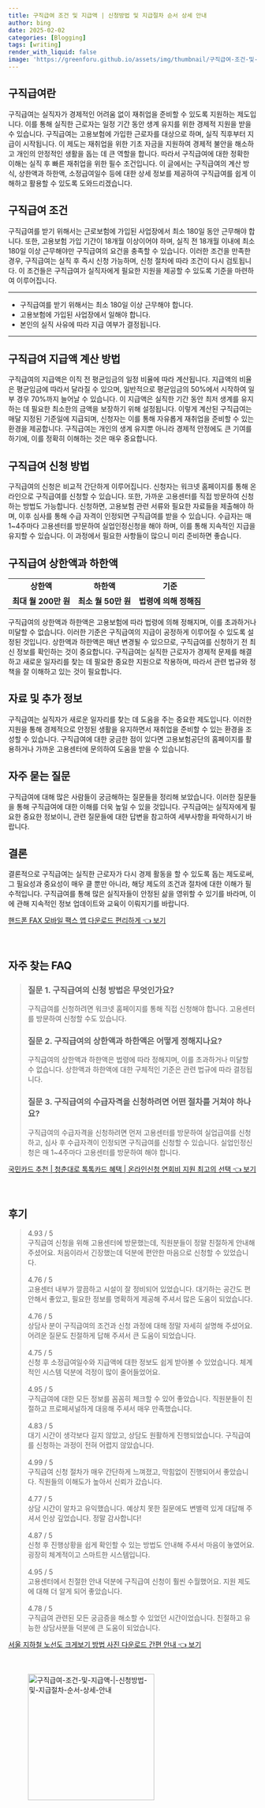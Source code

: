 ```yaml
---
title: 구직급여 조건 및 지급액 | 신청방법 및 지급절차 순서 상세 안내
author: bing
date: 2025-02-02
categories: [Blogging]
tags: [writing]
render_with_liquid: false
image: 'https://greenforu.github.io/assets/img/thumbnail/구직급여-조건-및-지급액-|-신청방법-및-지급절차-순서-상세-안내.webp'
---
```



<h2 id='구직급여란'>구직급여란</h2>

<p>구직급여는 실직자가 경제적인 어려움 없이 재취업을 준비할 수 있도록 지원하는 제도입니다. 이를 통해 실직한 근로자는 일정 기간 동안 생계 유지를 위한 경제적 지원을 받을 수 있습니다. 구직급여는 고용보험에 가입한 근로자를 대상으로 하며, 실직 직후부터 지급이 시작됩니다. 이 제도는 재취업을 위한 기초 자금을 지원하여 경제적 불안을 해소하고 개인의 안정적인 생활을 돕는 데 큰 역할을 합니다. 따라서 구직급여에 대한 정확한 이해는 실직 후 빠른 재취업을 위한 필수 조건입니다. 이 글에서는 구직급여의 계산 방식, 상한액과 하한액, 소정급여일수 등에 대한 상세 정보를 제공하여 구직급여를 쉽게 이해하고 활용할 수 있도록 도와드리겠습니다.</p>

<h2 id='구직급여 조건'>구직급여 조건</h2>

<p>구직급여를 받기 위해서는 근로보험에 가입된 사업장에서 최소 180일 동안 근무해야 합니다. 또한, 고용보험 가입 기간이 18개월 이상이어야 하며, 실직 전 18개월 이내에 최소 180일 이상 근무해야만 구직급여의 요건을 충족할 수 있습니다. 이러한 조건을 만족한 경우, 구직급여는 실직 후 즉시 신청 가능하며, 신청 절차에 따라 조건이 다시 검토됩니다. 이 조건들은 구직급여가 실직자에게 필요한 지원을 제공할 수 있도록 기준을 마련하여 이루어집니다.</p>

<hr />

<ul>
    <li>구직급여를 받기 위해서는 최소 180일 이상 근무해야 합니다.</li>
    <li>고용보험에 가입된 사업장에서 일해야 합니다.</li>
    <li>본인의 실직 사유에 따라 지급 여부가 결정됩니다.</li>
</ul>

<hr />

<h2 id='구직급여 지급액 계산 방법'>구직급여 지급액 계산 방법</h2>

<p>구직급여의 지급액은 이직 전 평균임금의 일정 비율에 따라 계산됩니다. 지급액의 비율은 평균임금에 따라서 달라질 수 있으며, 일반적으로 평균임금의 50%에서 시작하여 일부 경우 70%까지 늘어날 수 있습니다. 이 지급액은 실직한 기간 동안 최저 생계를 유지하는 데 필요한 최소한의 금액을 보장하기 위해 설정됩니다. 이렇게 계산된 구직급여는 매달 지정된 기준일에 지급되며, 신청자는 이를 통해 자유롭게 재취업을 준비할 수 있는 환경을 제공합니다. 구직급여는 개인의 생계 유지뿐 아니라 경제적 안정에도 큰 기여를 하기에, 이를 정확히 이해하는 것은 매우 중요합니다.</p>

<h2 id='구직급여 신청 방법'>구직급여 신청 방법</h2>

<p>구직급여의 신청은 비교적 간단하게 이루어집니다. 신청자는 워크넷 홈페이지를 통해 온라인으로 구직급여를 신청할 수 있습니다. 또한, 가까운 고용센터를 직접 방문하여 신청하는 방법도 가능합니다. 신청하면, 고용보험 관련 서류와 필요한 자료들을 제출해야 하며, 이후 심사를 통해 수급 자격이 인정되면 구직급여를 받을 수 있습니다. 수급자는 매 1~4주마다 고용센터를 방문하여 실업인정신청을 해야 하며, 이를 통해 지속적인 지급을 유지할 수 있습니다. 이 과정에서 필요한 사항들이 많으니 미리 준비하면 좋습니다.</p>

<h2 id='구직급여 상한액과 하한액'>구직급여 상한액과 하한액</h2>

<table>
    <tr>
        <td style="text-align: center; height: 17px;"><b>상한액</b></td>
        <td style="text-align: center; height: 17px;"><b>하한액</b></td>
        <td style="text-align: center; height: 17px;"><b>기준</b></td>
    </tr>
    <tr>
        <td style="text-align: center; height: 17px;"><b>최대 월 200만 원</b></td>
        <td style="text-align: center; height: 17px;"><b>최소 월 50만 원</b></td>
        <td style="text-align: center; height: 17px;"><b>법령에 의해 정해짐</b></td>
    </tr>
</table>

<p>구직급여의 상한액과 하한액은 고용보험에 따라 법령에 의해 정해지며, 이를 초과하거나 미달할 수 없습니다. 이러한 기준은 구직급여의 지급이 공정하게 이루어질 수 있도록 설정된 것입니다. 상한액과 하한액은 매년 변경될 수 있으므로, 구직급여를 신청하기 전 최신 정보를 확인하는 것이 중요합니다. 구직급여는 실직한 근로자가 경제적 문제를 해결하고 새로운 일자리를 찾는 데 필요한 중요한 지원으로 작용하며, 따라서 관련 법규와 정책을 잘 이해하고 있는 것이 필요합니다.</p>

<h2 id='자료 및 추가 정보'>자료 및 추가 정보</h2>

<p>구직급여는 실직자가 새로운 일자리를 찾는 데 도움을 주는 중요한 제도입니다. 이러한 지원을 통해 경제적으로 안정된 생활을 유지하면서 재취업을 준비할 수 있는 환경을 조성할 수 있습니다. 구직급여에 대한 궁금한 점이 있다면 고용보험공단의 홈페이지를 활용하거나 가까운 고용센터에 문의하여 도움을 받을 수 있습니다.</p>

<h2 id='자주 묻는 질문'>자주 묻는 질문</h2>

<p>구직급여에 대해 많은 사람들이 궁금해하는 질문들을 정리해 보았습니다. 이러한 질문들을 통해 구직급여에 대한 이해를 더욱 높일 수 있을 것입니다. 구직급여는 실직자에게 필요한 중요한 정보이니, 관련 질문들에 대한 답변을 참고하여 세부사항을 파악하시기 바랍니다.</p>

<h2 id='결론'>결론</h2>

<p>결론적으로 구직급여는 실직한 근로자가 다시 경제 활동을 할 수 있도록 돕는 제도로써, 그 필요성과 중요성이 매우 클 뿐만 아니라, 해당 제도의 조건과 절차에 대한 이해가 필수적입니다. 구직급여를 통해 많은 실직자들이 안정된 삶을 영위할 수 있기를 바라며, 이에 관해 지속적인 정보 업데이트와 교육이 이뤄지기를 바랍니다.</p>


<p><a class="click-button" title="핸드폰 FAX 모바일 팩스 앱 다운로드 편리하게" href="https://greenforu.github.io/posts/%ED%95%B8%EB%93%9C%ED%8F%B0-FAX-%EB%AA%A8%EB%B0%94%EC%9D%BC-%ED%8C%A9%EC%8A%A4-%EC%95%B1-%EB%8B%A4%EC%9A%B4%EB%A1%9C%EB%93%9C-%ED%8E%B8%EB%A6%AC%ED%95%98%EA%B2%8C/" rel="dofollow">핸드폰 FAX 모바일 팩스 앱 다운로드 편리하게 👈 보기</a></p><br>
<h2 id='자주_찾는_FAQ'>자주 찾는 FAQ</h2>
<div itemscope="" itemtype="https://schema.org/FAQPage"> 
<blockquote> 
<div itemscope="" itemprop="mainEntity" itemtype="https://schema.org/Question"> 
<h3 itemprop="name">질문 1. 구직급여의 신청 방법은 무엇인가요?</h3> 
<div itemscope="" itemprop="acceptedAnswer" itemtype="https://schema.org/Answer"> 
<span itemprop="text"> 
<p>구직급여를 신청하려면 워크넷 홈페이지를 통해 직접 신청해야 합니다. 고용센터를 방문하여 신청할 수도 있습니다.</p> 
</span> 
</div> 
</div> 
<div itemscope="" itemprop="mainEntity" itemtype="https://schema.org/Question"> 
<h3 itemprop="name">질문 2. 구직급여의 상한액과 하한액은 어떻게 정해지나요?</h3> 
<div itemscope="" itemprop="acceptedAnswer" itemtype="https://schema.org/Answer"> 
<span itemprop="text"> 
<p>구직급여의 상한액과 하한액은 법령에 따라 정해지며, 이를 초과하거나 미달할 수 없습니다. 상한액과 하한액에 대한 구체적인 기준은 관련 법규에 따라 결정됩니다.</p> 
</span> 
</div> 
</div> 
<div itemscope="" itemprop="mainEntity" itemtype="https://schema.org/Question"> 
<h3 itemprop="name">질문 3. 구직급여의 수급자격을 신청하려면 어떤 절차를 거쳐야 하나요?</h3> 
<div itemscope="" itemprop="acceptedAnswer" itemtype="https://schema.org/Answer"> 
<span itemprop="text"> 
<p>구직급여의 수급자격을 신청하려면 먼저 고용센터를 방문하여 실업급여를 신청하고, 심사 후 수급자격이 인정되면 구직급여를 신청할 수 있습니다. 실업인정신청은 매 1~4주마다 고용센터를 방문하여 해야 합니다.</p> 
</span> 
</div> 
</div> 
</blockquote> 
</div>
<p><a class="click-button" title="국민카드 추천 | 청춘대로 톡톡카드 혜택 | 온라인신청 연회비 지원 최고의 선택" href="https://greenforu.github.io/posts/%EA%B5%AD%EB%AF%BC%EC%B9%B4%EB%93%9C-%EC%B6%94%EC%B2%9C-%EC%B2%AD%EC%B6%98%EB%8C%80%EB%A1%9C-%ED%86%A1%ED%86%A1%EC%B9%B4%EB%93%9C-%ED%98%9C%ED%83%9D-%EC%98%A8%EB%9D%BC%EC%9D%B8%EC%8B%A0%EC%B2%AD-%EC%97%B0%ED%9A%8C%EB%B9%84-%EC%A7%80%EC%9B%90-%EC%B5%9C%EA%B3%A0%EC%9D%98-%EC%84%A0%ED%83%9D/" rel="dofollow">국민카드 추천 | 청춘대로 톡톡카드 혜택 | 온라인신청 연회비 지원 최고의 선택 👈 보기</a></p><br>
<h2 id='후기'>후기</h2>
<div itemscope itemtype="https://schema.org/Product">
  <blockquote>
  <div itemprop="review" itemscope itemtype="https://schema.org/Review">
      <div itemprop="reviewRating" itemscope itemtype="https://schema.org/Rating"> <span itemprop="ratingValue">4.93</span> / <span itemprop="bestRating">5</span> </div>
      <span itemprop="reviewBody">구직급여 신청을 위해 고용센터에 방문했는데, 직원분들이 정말 친절하게 안내해 주셨어요. 처음이라서 긴장했는데 덕분에 편안한 마음으로 신청할 수 있었습니다.</span>
  </div>
  <br>
  <div itemprop="review" itemscope itemtype="https://schema.org/Review">
      <div itemprop="reviewRating" itemscope itemtype="https://schema.org/Rating"> <span itemprop="ratingValue">4.76</span> / <span itemprop="bestRating">5</span> </div>
      <span itemprop="reviewBody">고용센터 내부가 깔끔하고 시설이 잘 정비되어 있었습니다. 대기하는 공간도 편안해서 좋았고, 필요한 정보를 명확하게 제공해 주셔서 많은 도움이 되었습니다.</span>
  </div>
  <br>
  <div itemprop="review" itemscope itemtype="https://schema.org/Review">
      <div itemprop="reviewRating" itemscope itemtype="https://schema.org/Rating"> <span itemprop="ratingValue">4.76</span> / <span itemprop="bestRating">5</span> </div>
      <span itemprop="reviewBody">상담사 분이 구직급여의 조건과 신청 과정에 대해 정말 자세히 설명해 주셨어요. 어려운 질문도 친절하게 답해 주셔서 큰 도움이 되었습니다.</span>
  </div>
  <br>
  <div itemprop="review" itemscope itemtype="https://schema.org/Review">
      <div itemprop="reviewRating" itemscope itemtype="https://schema.org/Rating"> <span itemprop="ratingValue">4.75</span> / <span itemprop="bestRating">5</span> </div>
      <span itemprop="reviewBody">신청 후 소정급여일수와 지급액에 대한 정보도 쉽게 받아볼 수 있었습니다. 체계적인 시스템 덕분에 걱정이 많이 줄어들었어요.</span>
  </div>
  <br>
  <div itemprop="review" itemscope itemtype="https://schema.org/Review">
      <div itemprop="reviewRating" itemscope itemtype="https://schema.org/Rating"> <span itemprop="ratingValue">4.95</span> / <span itemprop="bestRating">5</span> </div>
      <span itemprop="reviewBody">구직급여에 대한 모든 정보를 꼼꼼히 체크할 수 있어 좋았습니다. 직원분들이 친절하고 프로페셔널하게 대응해 주셔서 매우 만족했습니다.</span>
  </div>
  <br>
  <div itemprop="review" itemscope itemtype="https://schema.org/Review">
      <div itemprop="reviewRating" itemscope itemtype="https://schema.org/Rating"> <span itemprop="ratingValue">4.83</span> / <span itemprop="bestRating">5</span> </div>
      <span itemprop="reviewBody">대기 시간이 생각보다 길지 않았고, 상담도 원활하게 진행되었습니다. 구직급여를 신청하는 과정이 전혀 어렵지 않았습니다.</span>
  </div>
  <br>
  <div itemprop="review" itemscope itemtype="https://schema.org/Review">
      <div itemprop="reviewRating" itemscope itemtype="https://schema.org/Rating"> <span itemprop="ratingValue">4.99</span> / <span itemprop="bestRating">5</span> </div>
      <span itemprop="reviewBody">구직급여 신청 절차가 매우 간단하게 느껴졌고, 막힘없이 진행되어서 좋았습니다. 직원들의 이해도가 높아서 신뢰가 갔습니다.</span>
  </div>
  <br>
  <div itemprop="review" itemscope itemtype="https://schema.org/Review">
      <div itemprop="reviewRating" itemscope itemtype="https://schema.org/Rating"> <span itemprop="ratingValue">4.77</span> / <span itemprop="bestRating">5</span> </div>
      <span itemprop="reviewBody">상담 시간이 알차고 유익했습니다. 예상치 못한 질문에도 변별력 있게 대답해 주셔서 인상 깊었습니다. 정말 감사합니다!</span>
  </div>
  <br>
  <div itemprop="review" itemscope itemtype="https://schema.org/Review">
      <div itemprop="reviewRating" itemscope itemtype="https://schema.org/Rating"> <span itemprop="ratingValue">4.87</span> / <span itemprop="bestRating">5</span> </div>
      <span itemprop="reviewBody">신청 후 진행상황을 쉽게 확인할 수 있는 방법도 안내해 주셔서 마음이 놓였어요. 굉장히 체계적이고 스마트한 시스템입니다.</span>
  </div>
  <br>
  <div itemprop="review" itemscope itemtype="https://schema.org/Review">
      <div itemprop="reviewRating" itemscope itemtype="https://schema.org/Rating"> <span itemprop="ratingValue">4.95</span> / <span itemprop="bestRating">5</span> </div>
      <span itemprop="reviewBody">고용센터에서 친절한 안내 덕분에 구직급여 신청이 훨씬 수월했어요. 지원 제도에 대해 더 알게 되어 좋았습니다.</span>
  </div>
  <br>
  <div itemprop="review" itemscope itemtype="https://schema.org/Review">
      <div itemprop="reviewRating" itemscope itemtype="https://schema.org/Rating"> <span itemprop="ratingValue">4.78</span> / <span itemprop="bestRating">5</span> </div>
      <span itemprop="reviewBody">구직급여 관련된 모든 궁금증을 해소할 수 있었던 시간이었습니다. 친절하고 유능한 상담사분들 덕분에 큰 도움이 되었습니다.</span>
  </div>
  </blockquote>
</div>
<p><a class="click-button" title="서울 지하철 노선도 크게보기 방법 사진 다운로드 간편 안내" href="https://greenforu.github.io/posts/%EC%84%9C%EC%9A%B8-%EC%A7%80%ED%95%98%EC%B2%A0-%EB%85%B8%EC%84%A0%EB%8F%84-%ED%81%AC%EA%B2%8C%EB%B3%B4%EA%B8%B0-%EB%B0%A9%EB%B2%95-%EC%82%AC%EC%A7%84-%EB%8B%A4%EC%9A%B4%EB%A1%9C%EB%93%9C-%EA%B0%84%ED%8E%B8-%EC%95%88%EB%82%B4/" rel="dofollow">서울 지하철 노선도 크게보기 방법 사진 다운로드 간편 안내 👈 보기</a></p><br>
<figure class="image"><img src="https://greenforu.github.io/assets/img/thumbnail/구직급여-조건-및-지급액-|-신청방법-및-지급절차-순서-상세-안내.webp" alt="구직급여-조건-및-지급액-|-신청방법-및-지급절차-순서-상세-안내" width="256" height="256"></figure>